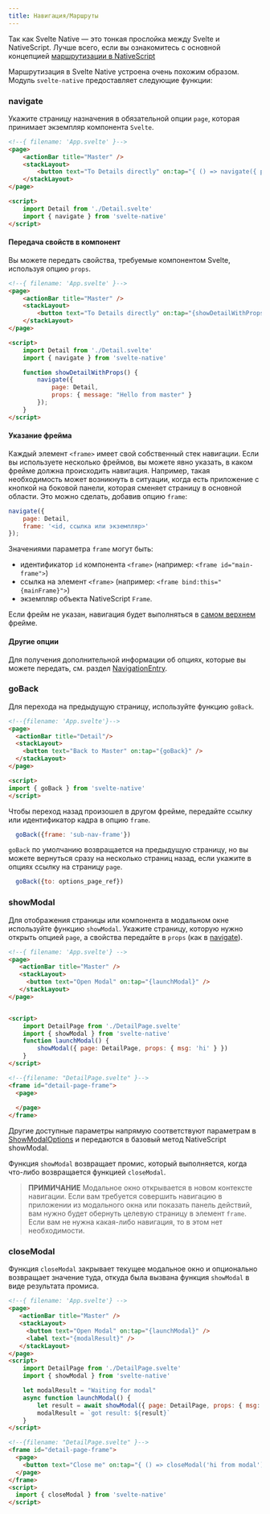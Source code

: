 ```yaml
---
title: Навигация/Маршруты
---
```


Так как Svelte Native — это тонкая прослойка между Svelte и NativeScript. Лучше всего, если вы ознакомитесь с основной концепцией [маршрутизации в NativeScript](https://docs.nativescript.org/core-concepts/navigation)

Маршрутизация в Svelte Native устроена очень похожим образом. Модуль `svelte-native` предоставляет следующие функции:

### navigate

Укажите страницу назначения в обязательной опции `page`, которая принимает экземпляр компонента `Svelte`.

```html
<!--{ filename: 'App.svelte' }-->
<page>
    <actionBar title="Master" />
    <stackLayout>
        <button text="To Details directly" on:tap="{ () => navigate({ page: Detail }) }" />
    </stackLayout>
</page>

<script>
    import Detail from './Detail.svelte'
    import { navigate } from 'svelte-native'
</script>
```

#### Передача свойств в компонент

Вы можете передать свойства, требуемые компонентом Svelte, используя опцию `props`.

```html
<!--{ filename: 'App.svelte' }-->
<page>
    <actionBar title="Master" />
    <stackLayout>
        <button text="To Details directly" on:tap="{showDetailWithProps}" />
    </stackLayout>
</page>

<script>
    import Detail from './Detail.svelte'
    import { navigate } from 'svelte-native'

    function showDetailWithProps() {
        navigate({ 
            page: Detail,
            props: { message: "Hello from master" }
        });
    }
</script>
```

#### Указание фрейма

Каждый элемент `<frame>` имеет свой собственный стек навигации. Если вы используете несколько фреймов, вы можете явно указать, в каком фрейме должна происходить навигация. Например, такая необходимость может возникнуть в ситуации, когда есть приложение с кнопкой на боковой панели, которая сменяет страницу в основной области. Это можно сделать, добавив опцию `frame`:

```js
navigate({ 
    page: Detail,
    frame: '<id, ссылка или экземпляр>'
});
```

Значениями параметра `frame` могут быть:
* идентификатор `id` компонента `<frame>` (например: `<frame id="main-frame">`)
* ссылка на элемент `<frame>` (например: `<frame bind:this="{mainFrame}">`)
* экземпляр объекта NativeScript `Frame`.

Если фрейм не указан, навигация будет выполняться в [самом верхнем](https://docs.nativescript.org/api-reference/modules/_ui_frame_#topmost) фрейме.

#### Другие опции

Для получения дополнительной информации об опциях, которые вы можете передать, см. раздел [NavigationEntry](https://docs.nativescript.org/api-reference/interfaces/_ui_frame_.navigationentry).


### goBack

Для перехода на предыдущую страницу, используйте функцию `goBack`.

```html
<!--{filename: 'App.svelte'}-->
<page>
  <actionBar title="Detail"/>
  <stackLayout>
    <button text="Back to Master" on:tap="{goBack}" />
  </stackLayout>
</page>

<script>
import { goBack } from 'svelte-native'
</script>
```

Чтобы переход назад произошел в другом фрейме, передайте ссылку или идентификатор кадра в опцию `frame`.

```js
  goBack({frame: 'sub-nav-frame'})
```

`goBack` по умолчанию возвращается на предыдущую страницу, но вы можете вернуться сразу на несколько страниц назад, если укажите в опциях ссылку на страницу `page`.

```js
  goBack({to: options_page_ref})
```

### showModal

Для отображения страницы или компонента в модальном окне используйте функцию `showModal`. Укажите страницу, которую нужно открыть опцией `page`, а свойства передайте в `props` (как в [navigate](#navigate)).

```html
<!--{ filename: 'App.svelte'} -->
<page>
   <actionBar title="Master" />
   <stackLayout>
     <button text="Open Modal" on:tap="{launchModal}" />
   </stackLayout>
</page>


<script>
    import DetailPage from './DetailPage.svelte'
    import { showModal } from 'svelte-native'
    function launchModal() {
        showModal({ page: DetailPage, props: { msg: 'hi' } })
    }
</script>
```

```html
<!--{filename: "DetailPage.svelte" }-->
<frame id="detail-page-frame">
  <page>
    
  </page>
</frame>
```

Другие доступные параметры напрямую соответствуют параметрам в [ShowModalOptions](https://docs.nativescript.org/api-reference/interfaces/_ui_core_view_base_.showmodaloptions) и передаются в базовый метод NativeScript showModal.

Функция `showModal` возвращает промис, который выполняется, когда что-либо возвращается функцией `closeModal`.

> **ПРИМИЧАНИЕ** Модальное окно открывается в новом контексте навигации. Если вам требуется совершить навигацию в приложении из модального окна или показать панель действий, вам нужно будет обернуть целевую страницу в элемент `frame`. Если вам не нужна какая-либо навигация, то в этом нет необходимости.


### closeModal

Функция `closeModal` закрывает текущее модальное окно и опционально возвращает значение туда, откуда была вызвана функция `showModal` в виде результата промиса.

```html
<!--{ filename: 'App.svelte'} -->
<page>
   <actionBar title="Master" />
   <stackLayout>
     <button text="Open Modal" on:tap="{launchModal}" />
     <label text="{modalResult}" />
   </stackLayout>
</page>
<script>
    import DetailPage from './DetailPage.svelte'
    import { showModal } from 'svelte-native'

    let modalResult = "Waiting for modal"
    async function launchModal() {
        let result = await showModal({ page: DetailPage, props: { msg: 'hi' } })
        modalResult = `got result: ${result}`
    }
</script>
```

```html
<!--{filename: "DetailPage.svelte" }-->
<frame id="detail-page-frame">
  <page>
    <button text="Close me" on:tap="{ () => closeModal('hi from modal') }" />
  </page>
</frame>
<script>
  import { closeModal } from 'svelte-native'
</script>
```



